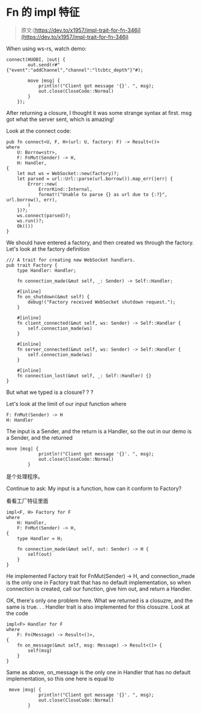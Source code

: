 # Fn 的 impl 特征

> 原文:[https://dev.to/x1957/impl-trait-for-fn-346j](https://dev.to/x1957/impl-trait-for-fn-346j)

When using ws-rs, watch demo:

```
connect(HUOBI, |out| {
        out.send(r#"{"event":"addChannel","channel":"ltcbtc_depth"}"#);

        move |msg| {
            println!("Client got message '{}'. ", msg);
            out.close(CloseCode::Normal)
        }
    }); 
```

After returning a closure, I thought it was some strange syntax at first. msg got what the server sent, which is amazing!

Look at the connect code:

```
pub fn connect<U, F, H>(url: U, factory: F) -> Result<()>
where
    U: Borrow<str>,
    F: FnMut(Sender) -> H,
    H: Handler,
{
    let mut ws = WebSocket::new(factory)?;
    let parsed = url::Url::parse(url.borrow()).map_err(|err| {
        Error::new(
            ErrorKind::Internal,
            format!("Unable to parse {} as url due to {:?}", url.borrow(), err),
        )
    })?;
    ws.connect(parsed)?;
    ws.run()?;
    Ok(())
} 
```

We should have entered a factory, and then created ws through the factory.
Let's look at the factory definition

```
/// A trait for creating new WebSocket handlers.
pub trait Factory {
    type Handler: Handler;

    fn connection_made(&mut self, _: Sender) -> Self::Handler;

    #[inline]
    fn on_shutdown(&mut self) {
        debug!("Factory received WebSocket shutdown request.");
    }

    #[inline]
    fn client_connected(&mut self, ws: Sender) -> Self::Handler {
        self.connection_made(ws)
    }

    #[inline]
    fn server_connected(&mut self, ws: Sender) -> Self::Handler {
        self.connection_made(ws)
    }

    #[inline]
    fn connection_lost(&mut self, _: Self::Handler) {}
} 
```

But what we typed is a closure? ? ?

Let's look at the limit of our input function where

```
F: FnMut(Sender) -> H
H: Handler 
```

The input is a Sender, and the return is a Handler, so the out in our demo is a Sender, and the returned

```
move |msg| {
            println!("Client got message '{}'. ", msg);
            out.close(CloseCode::Normal)
        } 
```

是个处理程序。

Continue to ask: My input is a function, how can it conform to Factory?

看看工厂特征里面

```
impl<F, H> Factory for F
where
    H: Handler,
    F: FnMut(Sender) -> H,
{
    type Handler = H;

    fn connection_made(&mut self, out: Sender) -> H {
        self(out)
    }
} 
```

He implemented Factory trait for FnMut(Sender) -> H, and connection_made is the only one in Factory trait that has no default implementation, so when connection is created, call our function, give him out, and return a Handler.

OK, there's only one problem here. What we returned is a closuzre, and the same is true. . . Handler trait is also implemented for this closuzre. Look at the code

```
impl<F> Handler for F
where
    F: Fn(Message) -> Result<()>,
{
    fn on_message(&mut self, msg: Message) -> Result<()> {
        self(msg)
    }
} 
```

Same as above, on_message is the only one in Handler that has no default implementation, so this one here is equal to

```
 move |msg| {
            println!("Client got message '{}'. ", msg);
            out.close(CloseCode::Normal)
        } 
```